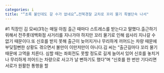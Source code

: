 ```yaml
---
categories: i
title: "“초록 불인데도 갈 수가 없네요”…전북경찰 교차로 꼬리 물기 특별단속 나서"
---
```

#1 직장인 김 모씨(31)는 매일 아침 출근 때마다 스트레스를 받는다고 말했다.출근하기 위해서 전주롯데백화점 사거리를 지나가야 하지만 꼬리 물기로 인해 쉽사리 지나갈 수 없기 때문이다.또 신호를 받지 못해 출근이 늦어지거나 무리하게 끼어드는 차량 때문에 부딪힐뻔한 상황도 겪으면서 불만이 이만저만이 아니다.김 씨는 “출근길마다 꼬리 물기 때문에 고역을 치른다. 심할 때는 좌회전도 못할 정도로 길게 늘어서 있어 신호를 놓치거나 무리하게 끼어드는 차량으로 사고가 날 뻔하기도 했다”며 “신호를 한 번만 기다리면 서로가 원활한 통행을 할